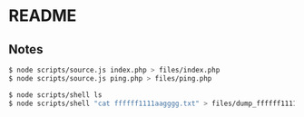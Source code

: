 # README

## Notes
```bash
$ node scripts/source.js index.php > files/index.php
$ node scripts/source.js ping.php > files/ping.php
```

```bash
$ node scripts/shell ls
$ node scripts/shell "cat ffffff1111aagggg.txt" > files/dump_ffffff1111aagggg.txt
```

